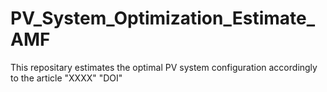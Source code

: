# PV_System_Optimization_Estimate_AMF
This repositary estimates the optimal PV system configuration accordingly to the article "XXXX" "DOI"
